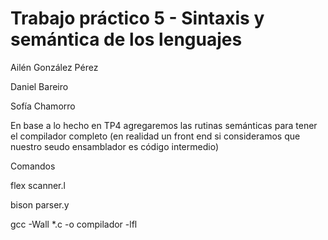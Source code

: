 # Trabajo práctico 5 - Sintaxis y semántica de los lenguajes

Ailén González Pérez

Daniel Bareiro

Sofía Chamorro

En base a lo hecho en TP4 agregaremos las rutinas semánticas para tener el compilador completo (en
realidad un front end si consideramos que nuestro seudo ensamblador es código intermedio)

Comandos

flex scanner.l 

bison parser.y 

gcc -Wall *.c -o compilador -lfl
